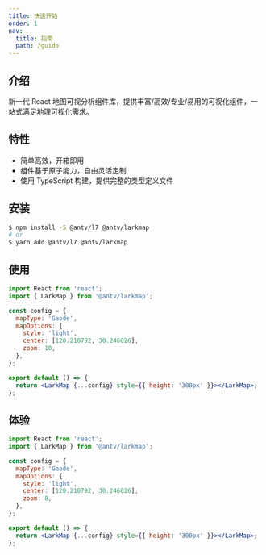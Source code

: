 ```yaml
---
title: 快速开始
order: 1
nav:
  title: 指南
  path: /guide
---
```


## 介绍

新一代 React 地图可视分析组件库，提供丰富/高效/专业/易用的可视化组件，一站式满足地理可视化需求。

## 特性

- 简单高效，开箱即用
- 组件基于原子能力，自由灵活定制
- 使用 TypeScript 构建，提供完整的类型定义文件

## 安装

```bash
$ npm install -S @antv/l7 @antv/larkmap
# or
$ yarn add @antv/l7 @antv/larkmap
```

## 使用

```jsx | pure
import React from 'react';
import { LarkMap } from '@antv/larkmap';

const config = {
  mapType: 'Gaode',
  mapOptions: {
    style: 'light',
    center: [120.210792, 30.246026],
    zoom: 10,
  },
};

export default () => {
  return <LarkMap {...config} style={{ height: '300px' }}></LarkMap>;
};
```

## 体验

```jsx | compact
import React from 'react';
import { LarkMap } from '@antv/larkmap';

const config = {
  mapType: 'Gaode',
  mapOptions: {
    style: 'light',
    center: [120.210792, 30.246026],
    zoom: 8,
  },
};

export default () => {
  return <LarkMap {...config} style={{ height: '300px' }}></LarkMap>;
};
```
